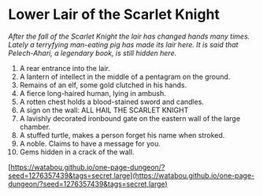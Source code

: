 # Lower Lair of the Scarlet Knight

_After the fall of the Scarlet Knight the lair has changed hands many times. Lately a terryfying man-eating pig has made its lair here. It is said that Pelech-Ahari, a legendary book, is still hidden here._

1. A rear entrance into the lair.
2. A lantern of intellect in the middle of a pentagram on the ground.
3. Remains of an elf, some gold clutched in his hands.
4. A fierce long-haired human, lying in ambush.
5. A rotten chest holds a blood-stained sword and candles.
6. A sign on the wall: ALL HAIL THE SCARLET KNIGHT
7. A lavishly decorated ironbound gate on the eastern wall of the large chamber.
8. A stuffed turtle, makes a person forget his name when stroked.
9. A noble. Claims to have a message for you.
10. Gems hidden in a crack of the wall.

[https://watabou.github.io/one-page-dungeon/?seed=1276357439&tags=secret,large](https://watabou.github.io/one-page-dungeon/?seed=1276357439&tags=secret,large)
